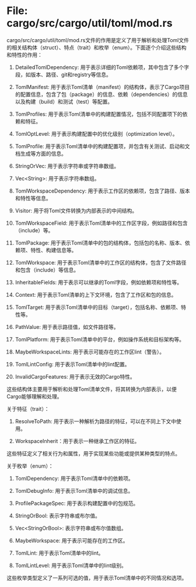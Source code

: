 # File: cargo/src/cargo/util/toml/mod.rs

cargo/src/cargo/util/toml/mod.rs文件的作用是定义了用于解析和处理Toml文件的相关结构体（struct）、特点（trait）和枚举（enum）。下面逐个介绍这些结构和特性的作用：

1. DetailedTomlDependency: 用于表示详细的Toml依赖项，其中包含了多个字段，如版本、路径、git和registry等信息。

2. TomlManifest: 用于表示Toml清单（manifest）的结构体，表示了Cargo项目的配置信息，包含了包（package）的信息、依赖（dependencies）的信息以及构建（build）和测试（test）等配置。

3. TomlProfiles: 用于表示Toml清单中的构建配置情况，包括不同配置项下的依赖和特征。

4. TomlOptLevel: 用于表示构建配置中的优化级别（optimization level）。

5. TomlProfile: 用于表示Toml清单中的构建配置项，并包含有关测试、启动和文档生成等方面的信息。

6. StringOrVec: 用于表示字符串或字符串数组。

7. Vec\<String>: 用于表示字符串数组。

8. TomlWorkspaceDependency: 用于表示工作区的依赖项，包含了路径、版本和特性等信息。

9. Visitor: 用于将Toml文件转换为内部表示的中间结构。

10. TomlWorkspaceField: 用于表示Toml清单中的工作区字段，例如路径和包含（include）等。

11. TomlPackage: 用于表示Toml清单中的包的结构体，包括包的名称、版本、依赖项、特性、构建信息等。

12. TomlWorkspace: 用于表示Toml清单中的工作区的结构体，包含了文件路径和包含（include）等信息。

13. InheritableFields: 用于表示可以继承的Toml字段，例如依赖项和特性等。

14. Context: 用于表示Toml清单的上下文环境，包含了工作区和包的信息。

15. TomlTarget: 用于表示Toml清单中的目标（target），包括名称、依赖项、特性等。

16. PathValue: 用于表示路径值，如文件路径等。

17. TomlPlatform: 用于表示Toml清单中的平台，例如操作系统和目标架构等。

18. MaybeWorkspaceLints: 用于表示可能存在的工作区lint（警告）。

19. TomlLintConfig: 用于表示Toml清单中的lint配置。

20. InvalidCargoFeatures: 用于表示无效的Cargo特性。

这些结构体主要用于解析和处理Toml清单文件，将其转换为内部表示，以便Cargo能够理解和处理。

关于特征（trait）：

1. ResolveToPath: 用于表示一种解析为路径的特征，可以在不同上下文中使用。

2. WorkspaceInherit：用于表示一种继承工作区的特征。

这些特征定义了相关行为和属性，用于实现某些功能或提供某种类型的特点。

关于枚举（enum）：

1. TomlDependency: 用于表示Toml清单中的依赖项。

2. TomlDebugInfo: 用于表示Toml清单中的调试信息。

3. ProfilePackageSpec: 用于表示构建配置中的包规范。

4. StringOrBool: 表示字符串或布尔值。

5. Vec\<StringOrBool>: 表示字符串或布尔值数组。

6. MaybeWorkspace: 用于表示可能存在的工作区。

7. TomlLint: 用于表示Toml清单中的lint。

8. TomlLintLevel: 用于表示Toml清单中的lint级别。

这些枚举类型定义了一系列可选的值，用于表示Toml清单中的不同情况和选项。

